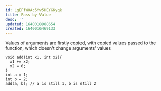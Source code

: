 ```yaml
---
id: LgEFfW0Ac5Yv5HEYGKyqk
title: Pass by Value
desc: ''
updated: 1640018988654
created: 1640016469133
---
```


Values of arguments are firstly copied, with copied values passed to the function, which doesn't change arguments' values
```
void add(int x1, int x2){
  x1 += x2;
  x2 = 0;
}
int a = 1;
int b = 2;
add(a, b); // a is still 1, b is still 2
```
